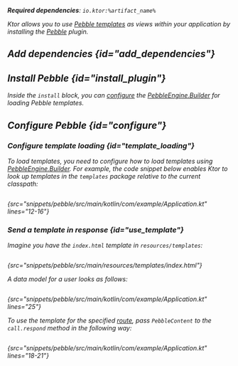[//]: # (title: Pebble)
[pebble_engine_builder]: https://pebbletemplates.io/com/mitchellbosecke/pebble/PebbleEngine/Builder/

<var name="plugin_name" value="Pebble"/>
<var name="package_name" value="io.ktor.server.pebble"/>
<var name="artifact_name" value="ktor-server-pebble"/>

<microformat>
<p>
<b>Required dependencies</b>: <code>io.ktor:%artifact_name%</code>
</p>
<var name="example_name" value="pebble"/>
<include src="lib.xml" include-id="download_example"/>
</microformat>

Ktor allows you to use [Pebble templates](https://pebbletemplates.io/) as views within your application by installing the [Pebble](https://api.ktor.io/ktor-server/ktor-server-plugins/ktor-server-pebble/io.ktor.server.pebble/-pebble) plugin.


## Add dependencies {id="add_dependencies"}

<include src="lib.xml" include-id="add_ktor_artifact_intro"/>
<include src="lib.xml" include-id="add_ktor_artifact"/>

## Install Pebble {id="install_plugin"}

<include src="lib.xml" include-id="install_plugin"/>

Inside the `install` block, you can [configure](#configure) the [PebbleEngine.Builder][pebble_engine_builder] for loading Pebble templates.


## Configure Pebble {id="configure"}
### Configure template loading {id="template_loading"}
To load templates, you need to configure how to load templates using [PebbleEngine.Builder][pebble_engine_builder]. For example, the code snippet below enables Ktor to look up templates in the `templates` package relative to the current classpath:

```kotlin
```
{src="snippets/pebble/src/main/kotlin/com/example/Application.kt" lines="12-16"}

### Send a template in response {id="use_template"}
Imagine you have the `index.html` template in `resources/templates`:

```html
```
{src="snippets/pebble/src/main/resources/templates/index.html"}

A data model for a user looks as follows:

```kotlin
```
{src="snippets/pebble/src/main/kotlin/com/example/Application.kt" lines="25"}

To use the template for the specified [route](Routing_in_Ktor.md), pass `PebbleContent` to the `call.respond` method in the following way:

```kotlin
```
{src="snippets/pebble/src/main/kotlin/com/example/Application.kt" lines="18-21"}
